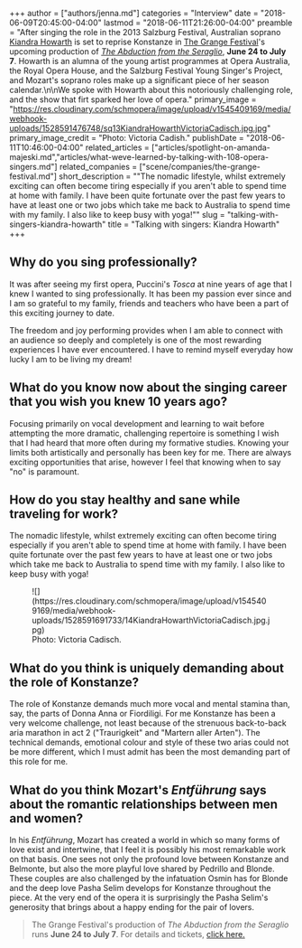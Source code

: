 +++
author = ["authors/jenna.md"]
categories = "Interview"
date = "2018-06-09T20:45:00-04:00"
lastmod = "2018-06-11T21:26:00-04:00"
preamble = "After singing the role in the 2013 Salzburg Festival, Australian soprano [Kiandra Howarth](/scene/people/kiandra-howarth/) is set to reprise Konstanze in [The Grange Festival](/scene/companies/the-grange-festival/)'s upcoming production of [*The Abduction from the Seraglio*](https://thegrangefestival.co.uk/operas/the-abduction-from-the-seraglio/), **June 24 to July 7**. Howarth is an alumna of the young artist programmes at Opera Australia, the Royal Opera House, and the Salzburg Festival Young Singer's Project, and Mozart's soprano roles make up a significant piece of her season calendar.\n\nWe spoke with Howarth about this notoriously challenging role, and the show that firt sparked her love of opera."
primary_image = "https://res.cloudinary.com/schmopera/image/upload/v1545409169/media/webhook-uploads/1528591476748/sq13KiandraHowarthVictoriaCadisch.jpg.jpg"
primary_image_credit = "Photo: Victoria Cadish."
publishDate = "2018-06-11T10:46:00-04:00"
related_articles = ["articles/spotlight-on-amanda-majeski.md","articles/what-weve-learned-by-talking-with-108-opera-singers.md"]
related_companies = ["scene/companies/the-grange-festival.md"]
short_description = "&quot;The nomadic lifestyle, whilst extremely exciting can often become tiring especially if you aren&#039;t able to spend time at home with family. I have been quite fortunate over the past few years to have at least one or two jobs which take me back to Australia to spend time with my family. I also like to keep busy with yoga!&quot;"
slug = "talking-with-singers-kiandra-howarth"
title = "Talking with singers: Kiandra Howarth"
+++

## Why do you sing professionally?

It was after seeing my first opera, Puccini's *Tosca* at nine years of age that I knew I wanted to sing professionally. It has been my passion ever since and I am so grateful to my family, friends and teachers who have been a part of this exciting journey to date.

The freedom and joy performing provides when I am able to connect with an audience so deeply and completely is one of the most rewarding experiences I have ever encountered. I have to remind myself everyday how lucky I am to be living my dream!

## What do you know now about the singing career that you wish you knew 10 years ago?

Focusing primarily on vocal development and learning to wait before attempting the more dramatic, challenging repertoire is something I wish that I had heard that more often during my formative studies. Knowing your limits both artistically and personally has been key for me. There are always exciting opportunities that arise, however I feel that knowing when to say "no" is paramount.

## How do you stay healthy and sane while traveling for work?

The nomadic lifestyle, whilst extremely exciting can often become tiring especially if you aren't able to spend time at home with family. I have been quite fortunate over the past few years to have at least one or two jobs which take me back to Australia to spend time with my family. I also like to keep busy with yoga!

<figure data-type="image">
![](https://res.cloudinary.com/schmopera/image/upload/v1545409169/media/webhook-uploads/1528591691733/14KiandraHowarthVictoriaCadisch.jpg.jpg)
<figcaption>Photo: Victoria Cadisch.</figcaption>
</figure>

## What do you think is uniquely demanding about the role of Konstanze?

The role of Konstanze demands much more vocal and mental stamina than, say, the parts of Donna Anna or Fiordiligi. For me Konstanze has been a very welcome challenge, not least because of the strenuous back-to-back aria marathon in act 2 ("Traurigkeit" and "Martern aller Arten"). The technical demands, emotional colour and style of these two arias could not be more different, which I must admit has been the most demanding part of this role for me.

## What do you think Mozart's *Entführung* says about the romantic relationships between men and women?

In his *Entführung*, Mozart has created a world in which so many forms of love exist and intertwine, that I feel it is possibly his most remarkable work on that basis. One sees not only the profound love between Konstanze and Belmonte, but also the more playful love shared by Pedrillo and Blonde. These couples are also challenged by the infatuation Osmin has for Blonde and the deep love Pasha Selim develops for Konstanze throughout the piece. At the very end of the opera it is surprisingly the Pasha Selim's generosity that brings about a happy ending for the pair of lovers.

>The Grange Festival's production of *The Abduction from the Seraglio* runs **June 24 to July 7**. For details and tickets, [click here.](https://thegrangefestival.co.uk/operas/the-abduction-from-the-seraglio/)
